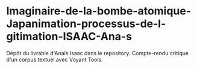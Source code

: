 # Imaginaire-de-la-bombe-atomique-Japanimation-processus-de-l-gitimation-ISAAC-Ana-s
Dépôt du livrable d'Anaïs Isaac dans le repository. Compte-rendu critique d'un corpus textuel avec Voyant Tools.
